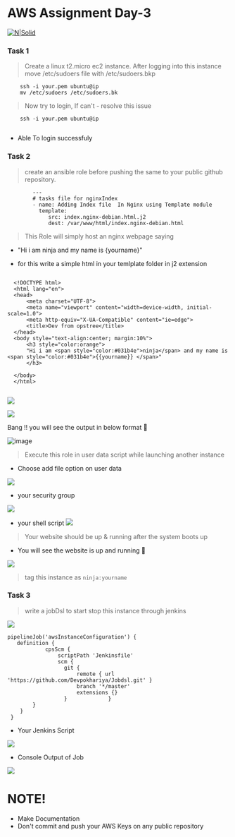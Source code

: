 # AWS Assignment Day-3

[![N|Solid](https://upload.wikimedia.org/wikipedia/commons/thumb/5/5c/AWS_Simple_Icons_AWS_Cloud.svg/100px-AWS_Simple_Icons_AWS_Cloud.svg.png)](https://nodesource.com/products/nsolid)


### Task 1
> Create a linux t2.micro ec2 instance. After logging into this instance move /etc/sudoers file with /etc/sudoers.bkp 

``` 
    ssh -i your.pem ubuntu@ip 
    mv /etc/sudoers /etc/sudoers.bk
```

> Now try to login, If can't - resolve this issue

``` 
    ssh -i your.pem ubuntu@ip 
    
```
* Able To login successfuly

### Task 2
> create an ansible role before pushing the same to your public github repository.

```  
        ---
        # tasks file for nginxIndex
        - name: Adding Index file  In Nginx using Template module
          template: 
             src: index.nginx-debian.html.j2
             dest: /var/www/html/index.nginx-debian.html

```


> This Role will simply host an nginx webpage saying 
  - "Hi i am ninja and my name is {yourname}" 

  * for this write a simple html in your temlplate folder in j2 extension

  ``` 
                    
    <!DOCTYPE html>
    <html lang="en">
    <head>
        <meta charset="UTF-8">
        <meta name="viewport" content="width=device-width, initial-scale=1.0">
        <meta http-equiv="X-UA-Compatible" content="ie=edge">
        <title>Dev from opstree</title>
    </head>
    <body style="text-align:center; margin:10%">
        <h3 style="color:orange">
        "Hi i am <span style="color:#031b4e">ninja</span> and my name is <span style="color:#031b4e">{{yourname}} </span>" 
        </h3>
    
    </body>
    </html>
    
  ```

![](images/index.html.png)


![](images/outp.png)

 Bang !! you will see the output in below format 🤘

 ![image](images/Devngin.png)


> Execute this role in user data script while launching another instance


* Choose add file option on user data

![](images/chose.png)

* your security group

![](images/sg.png)

* your shell script
![](images/shellscrip.png)




> Your website should be up & running after the system boots up

* You will see the website is up and running 🤘

![](images/ome.png)

> tag this instance as `ninja:yourname`


### Task 3
> write a jobDsl to start stop this instance through jenkins  

![](images/console.png) 

 ```
 pipelineJob('awsInstanceConfiguration') {
    definition {
             cpsScm {
                 scriptPath 'Jenkinsfile'
                 scm {
                   git {
                       remote { url 'https://github.com/Devpokhariya/Jobdsl.git' }
                       branch '*/master'
                       extensions {}
                   }             }
         }
     }
  }

 ```
* Your Jenkins Script

![](images/Jenkisn.png)

* Console Output of Job

![](images/start.png)


#  NOTE!
  - Make Documentation
  - Don't commit and push your AWS Keys on any public repository
  
   

